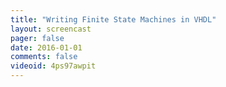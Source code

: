 ```yaml
---
title: "Writing Finite State Machines in VHDL"
layout: screencast 
pager: false
date: 2016-01-01
comments: false
videoid: 4ps97awpit
---
```

